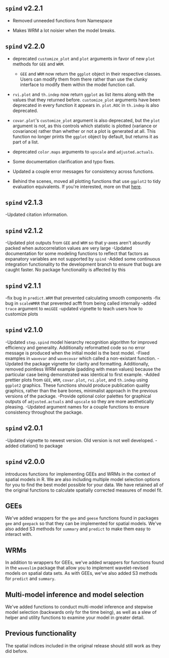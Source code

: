 ## `spind` v2.2.1

- Removed unneeded functions from Namespace

- Makes WRM a lot noisier when the model breaks.

## `spind` v2.2.0
- deprecated `customize_plot` and `plot` arguments in favor of new `plot` methods
for `GEE` and `WRM`. 
    + `GEE` and `WRM` now return the `ggplot` object in their respective classes.
    Users can modify them from there rather than use the clunky interface to 
    modify them within the model function call.
    
- `rvi.plot` and `th.indep` now return
`ggplot` as list items along with the values that they returned before. 
`customize_plot` arguments have been deprecated in every function it appears in.
`plot.ROC` in `th.indep` is also deprecated.

- `covar.plot`'s `customize_plot` argument is also deprecated, but the `plot` 
argument is not, as this controls which statistic is plotted (variance or covariance)
rather than whether or not a plot is generated at all. This function no longer
prints the `ggplot` object by default, but returns it as part of a list.

- deprecated `color.maps` arguments to `upscale` and `adjusted.actuals`.

- Some documentation clarification and typo fixes.

- Updated a couple error messages for consistency across functions.

- Behind the scenes, moved all plotting functions that use `ggplot2` to tidy 
evaluation equivalents. If you're interested, more on that [here](https://github.com/tidyverse/ggplot2/blob/master/NEWS.md).


## `spind` v2.1.3
-Updated citation information.

## `spind` v2.1.2
-Updated plot outputs from `GEE` and `WRM` so that y-axes aren't absurdly packed when autocorrelation values are very large
-Updated documentation for some modeling functions to reflect that factors as expanatory variables are not supported by `spind`
-Added some continuous integration functionality to the development branch to ensure that bugs are caught faster. No package functionality is affected by this

## `spind` v2.1.1
-fix bug in `predict.WRM` that prevented calculating smooth components
-fix bug in `scaleWMRR` that prevented acfft from being called internally
-added `trace` argument to `mmiGEE`
-updated vignette to teach users how to customize plots

## `spind` v2.1.0
-Updated `step.spind` model hierarchy recognition algorithm for improved efficiency and generality. Additionally reformatted code so no error message is produced when the initial model is the best model.
-Fixed examples in `wavevar` and `wavecovar` which called a non-existant function.
-Updated the package vignette for clarity and formatting. Additionally, removed pointless WRM example (padding with mean values) because the particular case being demonstrated was identical to first example.
-Added prettier plots from `GEE`, `WRM`, `covar.plot`, `rvi.plot`, and `th.indep` using `ggplot2` graphics. These functions should produce publication quality graphics, rather than the bare bones, minimalist approach in the previous versions of the package. 
-Provide optional color palettes for graphical outputs of `adjusted.actuals` and `upscale` so they are more aesthetically pleasing.
-Updated argument names for a couple functions to ensure consistency throughout the package.


## `spind` v2.0.1
-Updated vignette to newest version. Old version is not well developed.
-added citation() to package 



## `spind` v2.0.0 
introduces functions for implementing GEEs and WRMs in the context of spatial models in R. We are also including multiple model selection options for you to find the best model possible for your data. We have retained all of the original functions to calculate spatially corrected measures of model fit.

## GEEs
We've added wrappers for the `gee` and `geese` functions found in packages `gee` and `geepack` so that they can be implemented for spatial models. We've also added S3 methods for `summary` and `predict` to make them easy to interact with. 

## WRMs
In addition to wrappers for GEEs, we've added wrappers for functions found in the `waveslim` package that allow you to implement wavelet-revised models on spatial data sets.  As with GEEs, we've also added S3 methods for `predict` and `summary`. 

## Multi-model inference and model selection
We've added functions to conduct multi-model inference and stepwise model selection (backwards only for the time being), as well as a slew of helper and utility functions to examine your model in greater detail. 

## Previous functionality
The spatial indices included in the original release should still work as they did before.
